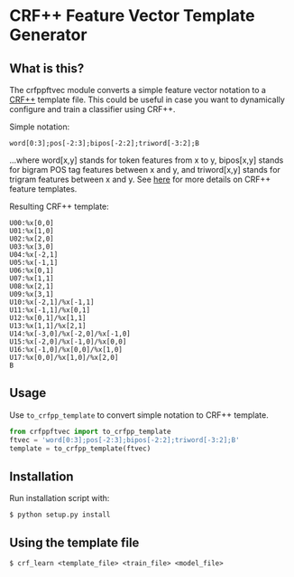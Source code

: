 # CRF++ Feature Vector Template Generator

## What is this?

The crfppftvec module converts a simple feature vector notation to a 
[CRF++](https://taku910.github.io/crfpp/#training) template file.
This could be useful in case you want to dynamically configure and train a 
classifier using CRF++.

Simple notation:

    word[0:3];pos[-2:3];bipos[-2:2];triword[-3:2];B

...where word[x,y] stands for token features from x to y, bipos[x,y] stands for
bigram POS tag features between x and y, and triword[x,y] stands for trigram 
features between x and y. 
See [here](http://crfpp.googlecode.com/svn/trunk/doc/index.html#templ) for more 
details on CRF++ feature templates.

Resulting CRF++ template:

    U00:%x[0,0]
    U01:%x[1,0]
    U02:%x[2,0]
    U03:%x[3,0]
    U04:%x[-2,1]
    U05:%x[-1,1]
    U06:%x[0,1]
    U07:%x[1,1]
    U08:%x[2,1]
    U09:%x[3,1]
    U10:%x[-2,1]/%x[-1,1]
    U11:%x[-1,1]/%x[0,1]
    U12:%x[0,1]/%x[1,1]
    U13:%x[1,1]/%x[2,1]
    U14:%x[-3,0]/%x[-2,0]/%x[-1,0]
    U15:%x[-2,0]/%x[-1,0]/%x[0,0]
    U16:%x[-1,0]/%x[0,0]/%x[1,0]
    U17:%x[0,0]/%x[1,0]/%x[2,0]
    B

## Usage

Use `to_crfpp_template` to convert simple notation to CRF++ template.

``` python
from crfppftvec import to_crfpp_template
ftvec = 'word[0:3];pos[-2:3];bipos[-2:2];triword[-3:2];B'
template = to_crfpp_template(ftvec)
```

## Installation

Run installation script with:

    $ python setup.py install
    
## Using the template file

    $ crf_learn <template_file> <train_file> <model_file>
